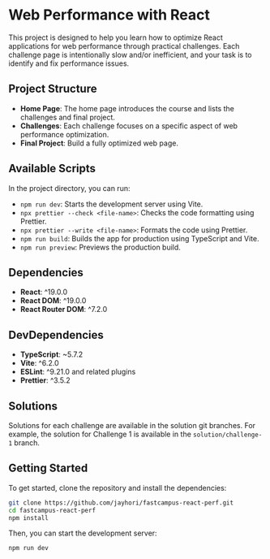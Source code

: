 # Web Performance with React

This project is designed to help you learn how to optimize React applications for web performance through practical challenges. Each challenge page is intentionally slow and/or inefficient, and your task is to identify and fix performance issues.

## Project Structure

- **Home Page**: The home page introduces the course and lists the challenges and final project.
- **Challenges**: Each challenge focuses on a specific aspect of web performance optimization.
- **Final Project**: Build a fully optimized web page.

## Available Scripts

In the project directory, you can run:

- `npm run dev`: Starts the development server using Vite.
- `npx prettier --check <file-name>`: Checks the code formatting using Prettier.
- `npx prettier --write <file-name>`: Formats the code using Prettier.
- `npm run build`: Builds the app for production using TypeScript and Vite.
- `npm run preview`: Previews the production build.

## Dependencies

- **React**: ^19.0.0
- **React DOM**: ^19.0.0
- **React Router DOM**: ^7.2.0

## DevDependencies

- **TypeScript**: ~5.7.2
- **Vite**: ^6.2.0
- **ESLint**: ^9.21.0 and related plugins
- **Prettier**: ^3.5.2

## Solutions

Solutions for each challenge are available in the solution git branches. For example, the solution for Challenge 1 is available in the `solution/challenge-1` branch.

## Getting Started

To get started, clone the repository and install the dependencies:

```bash
git clone https://github.com/jayhori/fastcampus-react-perf.git
cd fastcampus-react-perf
npm install
```

Then, you can start the development server:

```bash
npm run dev
```
